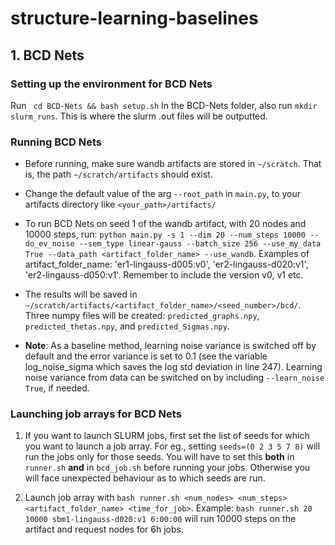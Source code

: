 # structure-learning-baselines

## 1. BCD Nets
### Setting up the environment for BCD Nets 
Run ` cd BCD-Nets && bash setup.sh`
In the BCD-Nets folder, also run `mkdir slurm_runs`. This is where the slurm .out files will be outputted.

### Running BCD Nets

- Before running, make sure wandb artifacts are stored in `~/scratch`. That is, the path `~/scratch/artifacts` should exist.

- Change the default value of the arg `--root_path` in `main.py`, to your artifacts directory like `<your_path>/artifacts/`

- To run BCD Nets on seed 1 of the wandb artifact, with 20 nodes and 10000 steps, run: `python main.py -s 1 --dim 20 --num_steps 10000 --do_ev_noise --sem_type linear-gauss --batch_size 256 --use_my_data True --data_path <artifact_folder_name> --use_wandb`. Examples of artifact_folder_name: 'er1-lingauss-d005:v0', 'er2-lingauss-d020:v1', 'er2-lingauss-d050:v1'. Remember to include the version v0, v1 etc.

- The results will be saved in `~/scratch/artifacts/<artifact_folder_name>/<seed_number>/bcd/`. Three numpy files will be created: `predicted_graphs.npy`, `predicted_thetas.npy`, and `predicted_Sigmas.npy`.

- <b>Note</b>: As a baseline method, learning noise variance is switched off by default and the error variance is set to 0.1 (see the variable log_noise_sigma which saves the log std deviation in line 247). Learning noise variance from data can be switched on by including `--learn_noise True`, if needed.

### Launching job arrays for BCD Nets
1. If you want to launch SLURM jobs, first set the list of seeds for which you want to launch a job array.
For eg., setting `seeds=(0 2 3 5 7 8)` will run the jobs only for those seeds. You will have to set this <b>both</b> in `runner.sh` <b>and</b> in `bcd_job.sh` before running your jobs. Otherwise you will face unexpected behaviour as to which seeds are run. 

2. Launch job array with `bash runner.sh <num_nodes> <num_steps> <artifact_folder_name> <time_for_job>`. Example: `bash runner.sh 20 10000 sbm1-lingauss-d020:v1 6:00:00` will run 10000 steps on the artifact and request nodes for 6h jobs.

